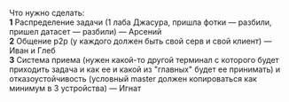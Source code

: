 Что нужно сделать:  
**1**  Распределение задачи (1 лаба Джасура, пришла фотки — разбили, пришел датасет — разбили) — Арсений  
**2** Общение р2р (у каждого должен быть свой серв и свой клиент) — Иван и Глеб  
**3** Система приема (нужен какой-то другой терминал с которого будет приходить задача и как ее и какой из "главных" будет ее принимать) и отказоустойчивость (условный master должен копироваться как минимум в 3 устройства) — Игнат  
